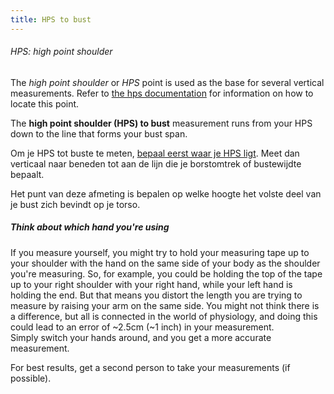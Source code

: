 ```yaml
---
title: HPS to bust
---
```


<Note>

###### HPS: high point shoulder

The *high point shoulder* or *HPS* point is used as the base for several vertical measurements.
Refer to [the hps documentation](/docs/measurements/hps/) for information on how to locate this point.

</Note>

The **high point shoulder (HPS) to bust** measurement runs from your HPS down to the line that forms your bust span.

Om je HPS tot buste te meten, [bepaal eerst waar je HPS ligt](/docs/measurements/hps/). Meet dan verticaal naar beneden tot aan de lijn die je borstomtrek of bustewijdte bepaalt.

Het punt van deze afmeting is bepalen op welke hoogte het volste deel van je bust zich bevindt op je torso.

<Tip>

##### Think about which hand you're using

If you measure yourself, you might try to hold your measuring tape up to your shoulder with the hand on 
the same side of your body as the shoulder you're measuring. So, for example, you could be holding the top of 
the tape up to your right shoulder with your right hand, while your left hand is holding the end. 
But that means you distort the length you are trying to measure by raising your arm on the same side. 
You might not think there is a difference, but all is connected in the world of physiology, and
doing this could lead to an error of ~2.5cm (~1 inch) in your measurement.  
Simply switch your hands around, and you get a more accurate measurement.

For best results, get a second person to take your measurements (if possible).
  
</Tip>

  


  
